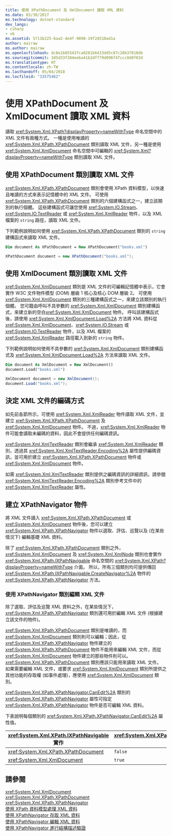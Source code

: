 ```yaml
---
title: 使用 XPathDocument 及 XmlDocument 讀取 XML 資料
ms.date: 03/30/2017
ms.technology: dotnet-standard
dev_langs:
- csharp
- vb
ms.assetid: 5711b225-6aa2-4e4f-9898-19f2d518ad1a
author: mairaw
ms.author: mairaw
ms.openlocfilehash: dc8e1b85543fca0281b6433dd5c87c28b37818db
ms.sourcegitcommit: 3d5d33f384eeba41b2dff79d096f47ccc8d8f03d
ms.translationtype: HT
ms.contentlocale: zh-TW
ms.lasthandoff: 05/04/2018
ms.locfileid: "33575462"
---
```

# <a name="reading-xml-data-using-xpathdocument-and-xmldocument"></a>使用 XPathDocument 及 XmlDocument 讀取 XML 資料
讀取 <xref:System.Xml.XPath?displayProperty=nameWithType> 命名空間中的 XML 文件有兩種方式。 一種是使用唯讀的 <xref:System.Xml.XPath.XPathDocument> 類別讀取 XML 文件，另一種是使用 <xref:System.Xml.XmlDocument> 命名空間中可編輯的 <xref:System.Xml?displayProperty=nameWithType> 類別讀取 XML 文件。  
  
## <a name="reading-xml-documents-using-the-xpathdocument-class"></a>使用 XPathDocument 類別讀取 XML 文件  
 <xref:System.Xml.XPath.XPathDocument> 類別會使用 XPath 資料模型，以快速且唯讀的方式來表示記憶體中的 XML 文件。 可使用 <xref:System.Xml.XPath.XPathDocument> 類別的六個建構函式之一，建立該類別的執行個體。 這些建構函式可讓您使用 <xref:System.IO.Stream>、<xref:System.IO.TextReader> 或 <xref:System.Xml.XmlReader> 物件，以及 XML 檔案的 `string` 路徑，讀取 XML 文件。  
  
 下列範例說明如何使用 <xref:System.Xml.XPath.XPathDocument> 類別的 `string` 建構函式來讀取 XML 文件。  
  
```vb  
Dim document As XPathDocument = New XPathDocument("books.xml")  
```  
  
```csharp  
XPathDocument document = new XPathDocument("books.xml");  
```  
  
## <a name="reading-xml-documents-using-the-xmldocument-class"></a>使用 XmlDocument 類別讀取 XML 文件  
 <xref:System.Xml.XmlDocument> 類別是 XML 文件的可編輯記憶體中表示，它會實作 W3C 文件物件模型 (DOM) 層級 1 核心及核心 DOM 層級 2。 可使用 <xref:System.Xml.XmlDocument> 類別的三種建構函式之一，來建立該類別的執行個體。 您可籍由呼叫不具參數的 <xref:System.Xml.XmlDocument> 類別建構函式，來建立新的空白<xref:System.Xml.XmlDocument> 物件。 呼叫該建構函式後，請使用 <xref:System.Xml.XmlDocument.Load%2A> 方法將 XML 資料從 <xref:System.Xml.XmlDocument>、<xref:System.IO.Stream> 或<xref:System.IO.TextReader> 物件，以及 XML 檔案的 <xref:System.Xml.XmlReader> 路徑載入到新的 `string` 物件。  
  
 下列範例說明如何使用不具參數的 <xref:System.Xml.XmlDocument> 類別建構函式及 <xref:System.Xml.XmlDocument.Load%2A> 方法來讀取 XML 文件。  
  
```vb  
Dim document As XmlDocument = New XmlDocument()  
document.Load("books.xml")  
```  
  
```csharp  
XmlDocument document = new XmlDocument();  
document.Load("books.xml");  
```  
  
## <a name="determining-the-encoding-of-an-xml-document"></a>決定 XML 文件的編碼方式  
 如先前各節所示，可使用 <xref:System.Xml.XmlReader> 物件讀取 XML 文件，並建立 <xref:System.Xml.XPath.XPathDocument> 及 <xref:System.Xml.XmlDocument> 物件。 不過，<xref:System.Xml.XmlReader> 物件可能會讀取未編碼的資料，因此不會提供任何編碼資訊。  
  
 <xref:System.Xml.XmlTextReader> 類別會繼承 <xref:System.Xml.XmlReader> 類別，透過其 <xref:System.Xml.XmlTextReader.Encoding%2A> 屬性提供編碼資訊，並可用於建立 <xref:System.Xml.XPath.XPathDocument> 物件或 <xref:System.Xml.XmlDocument> 物件。  
  
 如需 <xref:System.Xml.XmlTextReader> 類別提供之編碼資訊的詳細資訊，請參閱 <xref:System.Xml.XmlTextReader.Encoding%2A> 類別參考文件中的 <xref:System.Xml.XmlTextReader> 屬性。  
  
## <a name="creating-xpathnavigator-objects"></a>建立 XPathNavigator 物件  
 將 XML 文件讀入 <xref:System.Xml.XPath.XPathDocument> 或 <xref:System.Xml.XmlDocument> 物件後，您可以建立 <xref:System.Xml.XPath.XPathNavigator> 物件以選取、評估、巡覽以及 (在某些情況下) 編輯基礎 XML 資料。  
  
 除了 <xref:System.Xml.XPath.XPathDocument> 類別之外，<xref:System.Xml.XmlDocument> 及 <xref:System.Xml.XmlNode> 類別也會實作 <xref:System.Xml.XPath.IXPathNavigable> 命名空間的 <xref:System.Xml.XPath?displayProperty=nameWithType> 介面。 所以，所有三個類別均可提供傳回 <xref:System.Xml.XPath.IXPathNavigable.CreateNavigator%2A> 物件的 <xref:System.Xml.XPath.XPathNavigator> 方法。  
  
### <a name="editing-xml-documents-using-the-xpathnavigator-class"></a>使用 XPathNavigator 類別編輯 XML 文件  
 除了選取、評估及巡覽 XML 資料之外，在某些情況下，<xref:System.Xml.XPath.XPathNavigator> 類別還可用於編輯 XML 文件 (根據建立該文件的物件)。  
  
 <xref:System.Xml.XPath.XPathDocument> 類別是唯讀的，而 <xref:System.Xml.XmlDocument> 類別則可以編輯；因此，從 <xref:System.Xml.XPath.XPathNavigator> 物件建立的 <xref:System.Xml.XPath.XPathDocument> 物件不能用來編輯 XML 文件，而從 <xref:System.Xml.XmlDocument> 物件建立的那些物件則可以。 <xref:System.Xml.XPath.XPathDocument> 類別應該只能用來讀取 XML 文件。 如果需要編輯 XML 文件，或要求 <xref:System.Xml.XmlDocument> 類別所提供之其他功能的存取權 (如事件處理)，應使用 <xref:System.Xml.XmlDocument> 類別。  
  
 <xref:System.Xml.XPath.XPathNavigator.CanEdit%2A> 類別的 <xref:System.Xml.XPath.XPathNavigator> 屬性可指定 <xref:System.Xml.XPath.XPathNavigator> 物件是否可編輯 XML 資料。  
  
 下表說明每個類別的 <xref:System.Xml.XPath.XPathNavigator.CanEdit%2A> 屬性值。  
  
|<xref:System.Xml.XPath.IXPathNavigable> 實作|<xref:System.Xml.XPath.XPathNavigator.CanEdit%2A> 值|  
|--------------------------------------------------------------------------------------------------------------------------------------------------------------|------------------------------------------------------------------------------------------------------------------------------------------------------------|  
|<xref:System.Xml.XPath.XPathDocument>|`false`|  
|<xref:System.Xml.XmlDocument>|`true`|  
  
## <a name="see-also"></a>請參閱  
 <xref:System.Xml.XmlDocument>  
 <xref:System.Xml.XPath.XPathDocument>  
 <xref:System.Xml.XPath.XPathNavigator>  
 [使用 XPath 資料模型處理 XML 資料](../../../../docs/standard/data/xml/process-xml-data-using-the-xpath-data-model.md)  
 [使用 XPathNavigator 存取 XML 資料](../../../../docs/standard/data/xml/accessing-xml-data-using-xpathnavigator.md)  
 [使用 XPathNavigator 編輯 XML 資料](../../../../docs/standard/data/xml/editing-xml-data-using-xpathnavigator.md)  
 [使用 XPathNavigator 進行結構描述驗證](../../../../docs/standard/data/xml/schema-validation-using-xpathnavigator.md)
